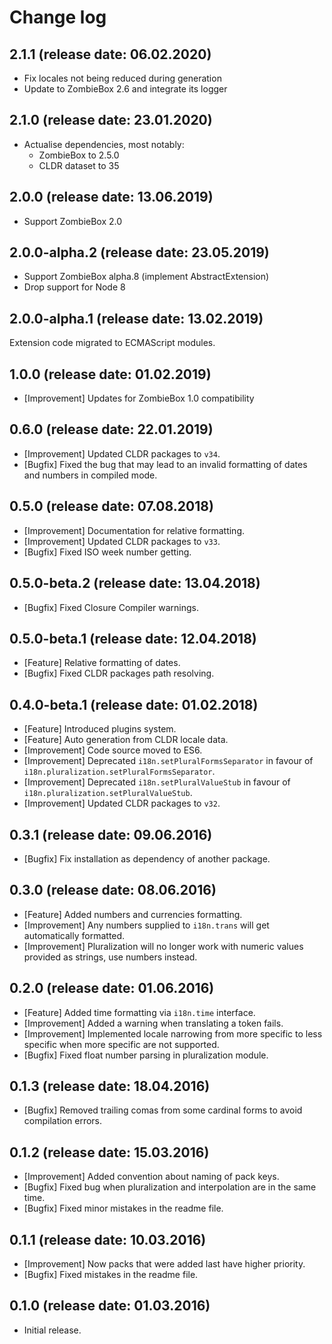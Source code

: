# Change log

## 2.1.1 (release date: 06.02.2020)

* Fix locales not being reduced during generation
* Update to ZombieBox 2.6 and integrate its logger

## 2.1.0 (release date: 23.01.2020)

* Actualise dependencies, most notably:
  * ZombieBox to 2.5.0
  * CLDR dataset to 35 

## 2.0.0 (release date: 13.06.2019)

* Support ZombieBox 2.0

## 2.0.0-alpha.2 (release date: 23.05.2019)

* Support ZombieBox alpha.8 (implement AbstractExtension)
* Drop support for Node 8

## 2.0.0-alpha.1 (release date: 13.02.2019)

Extension code migrated to ECMAScript modules.

## 1.0.0 (release date: 01.02.2019)

* [Improvement] Updates for ZombieBox 1.0 compatibility

## 0.6.0 (release date: 22.01.2019)

* [Improvement] Updated CLDR packages to `v34`.
* [Bugfix] Fixed the bug that may lead to an invalid formatting of dates and numbers in compiled mode.

## 0.5.0 (release date: 07.08.2018)

* [Improvement] Documentation for relative formatting.
* [Improvement] Updated CLDR packages to `v33`.
* [Bugfix] Fixed ISO week number getting.

## 0.5.0-beta.2 (release date: 13.04.2018)

* [Bugfix] Fixed Closure Compiler warnings.

## 0.5.0-beta.1 (release date: 12.04.2018)

* [Feature] Relative formatting of dates.
* [Bugfix] Fixed CLDR packages path resolving.

## 0.4.0-beta.1 (release date: 01.02.2018)

* [Feature] Introduced plugins system.
* [Feature] Auto generation from CLDR locale data.
* [Improvement] Code source moved to ES6.
* [Improvement] Deprecated `i18n.setPluralFormsSeparator` in favour of `i18n.pluralization.setPluralFormsSeparator`.
* [Improvement] Deprecated `i18n.setPluralValueStub` in favour of `i18n.pluralization.setPluralValueStub`.
* [Improvement] Updated CLDR packages to `v32`.

## 0.3.1 (release date: 09.06.2016)

* [Bugfix] Fix installation as dependency of another package.

## 0.3.0 (release date: 08.06.2016)

* [Feature] Added numbers and currencies formatting.
* [Improvement] Any numbers supplied to `i18n.trans` will get automatically formatted.
* [Improvement] Pluralization will no longer work with numeric values provided as strings, use numbers instead.

## 0.2.0 (release date: 01.06.2016)

* [Feature] Added time formatting via `i18n.time` interface.
* [Improvement] Added a warning when translating a token fails.
* [Improvement] Implemented locale narrowing from more specific to less specific when more specific are not supported.
* [Bugfix] Fixed float number parsing in pluralization module.

## 0.1.3 (release date: 18.04.2016)

* [Bugfix] Removed trailing comas from some cardinal forms to avoid compilation errors.

## 0.1.2 (release date: 15.03.2016)

* [Improvement] Added convention about naming of pack keys.
* [Bugfix] Fixed bug when pluralization and interpolation are in the same time.
* [Bugfix] Fixed minor mistakes in the readme file.

## 0.1.1 (release date: 10.03.2016)

* [Improvement] Now packs that were added last have higher priority.
* [Bugfix] Fixed mistakes in the readme file.

## 0.1.0 (release date: 01.03.2016)

* Initial release.
